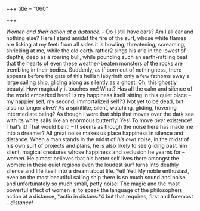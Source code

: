 +++
title = "060"

+++

*Women and their action at a distance.* – Do I still have ears? Am I all ear and nothing else? Here I stand amidst the fire of the surf, whose white flames are licking at my feet: from all sides it is howling, threatening, screaming, shrieking at me, while the old earth-rattler2 sings his aria in the lowest of depths, deep as a roaring bull, while pounding such an earth-rattling beat that the hearts of even these weather-beaten monsters of the rocks are trembling in their bodies. Suddenly, as if born out of nothingness, there appears before the gate of this hellish labyrinth only a few fathoms away a large sailing ship, gliding along as silently as a ghost. Oh, this ghostly beauty\! How magically it touches me\! What? Has all the calm and silence of the world embarked here? Is my happiness itself sitting in this quiet place – my happier self, my second, immortalized self?3 Not yet to be dead, but also no longer alive? As a spiritlike, silent, watching, gliding, hovering intermediate being? As though I were that ship that moves over the dark sea with its white sails like an enormous butterfly\! Yes\! To move *over* existence\! That’s it\! That would be it\! – It seems as though the noise here has made me into a dreamer? All great noise makes us place happiness in silence and distance. When a man stands in the midst of *his own* noise, in the midst of his own surf of projects and plans, he is also likely to see gliding past him silent, magical creatures whose happiness and seclusion he yearns for – *women.* He almost believes that his better self lives there amongst the women: in these quiet regions even the loudest surf turns into deathly silence and life itself into a dream about life. Yet\! Yet\! My noble enthusiast, even on the most beautiful sailing ship there is so much sound and noise, and unfortunately so much small, petty noise\! The magic and the most powerful effect of women is, to speak the language of the philosophers, action at a distance, *actio in distans:*4 but that requires, first and foremost – *distance\!*



